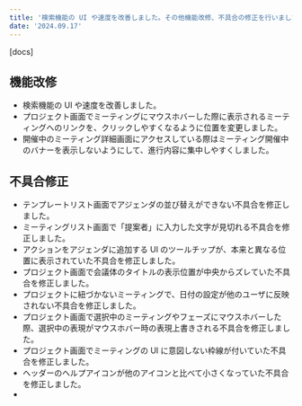 ```yaml
---
title: '検索機能の UI や速度を改善しました。その他機能改修、不具合の修正を行いました。'
date: '2024.09.17'
---
```


[docs]

## 機能改修

- 検索機能の UI や速度を改善しました。
- プロジェクト画面でミーティングにマウスホバーした際に表示されるミーティングへのリンクを、クリックしやすくなるように位置を変更しました。
- 開催中のミーティング詳細画面にアクセスしている際はミーティング開催中のバナーを表示しないようにして、進行内容に集中しやすくしました。


## 不具合修正

- テンプレートリスト画面でアジェンダの並び替えができない不具合を修正しました。
- ミーティングリスト画面で「提案者」に入力した文字が見切れる不具合を修正しました。
- アクションをアジェンダに追加する UI のツールチップが、本来と異なる位置に表示されていた不具合を修正しました。
- プロジェクト画面で会議体のタイトルの表示位置が中央からズレていた不具合を修正しました。
- プロジェクトに紐づかないミーティングで、日付の設定が他のユーザに反映されない不具合を修正しました。
- プロジェクト画面で選択中のミーティングやフェーズにマウスホバーした際、選択中の表現がマウスホバー時の表現上書きされる不具合を修正しました。
- プロジェクト画面でミーティングの UI に意図しない枠線が付いていた不具合を修正しました。
- ヘッダーのヘルプアイコンが他のアイコンと比べて小さくなっていた不具合を修正しました。
- 
